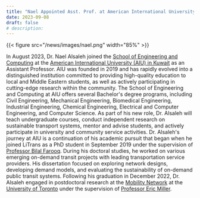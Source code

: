 ```yaml
---
title: "Nael Appointed Asst. Prof. at American International University-Kuwait"
date: 2023-09-08
draft: false
# description:
---
```

{{< figure src="/news/images/nael.png" width="85%" >}}


<!--more-->

In August 2023, Dr. Nael Alsaleh joined the [School of Engineering and Computing](https://www.aiu.edu.kw/schools/212757) at the [American International University (AIU) in Kuwait](https://www.aiu.edu.kw/) as an Assistant Professor. AIU was founded in 2019 and has rapidly evolved into a distinguished institution committed to providing high-quality education to local and Middle Eastern students, as well as actively participating in cutting-edge research within the community. The School of Engineering and Computing at AIU offers several Bachelor's degree programs, including Civil Engineering, Mechanical Engineering, Biomedical Engineering, Industrial Engineering, Chemical Engineering, Electrical and Computer Engineering, and Computer Science. As part of his new role, Dr. Alsaleh will teach undergraduate courses, conduct independent research on sustainable transport systems, mentor and advise students, and actively participate in university and community service activities. Dr. Alsaleh's journey at AIU is a continuation of his academic pursuit that began when he joined LiTrans as a PhD student in September 2019 under the supervision of [Professor Bilal Farooq](https://litrans.ca/team/farooq-b/). During his doctoral studies, he worked on various emerging on-demand transit projects with leading transportation service providers. His dissertation focused on exploring network designs, developing demand models, and evaluating the sustainability of on-demand public transit systems. Following his graduation in December 2022, Dr. Alsaleh engaged in postdoctoral research at the [Mobility Network](https://www.mobilitynetwork.utoronto.ca/people/#pdfs) at the [University of Toronto](https://www.utoronto.ca/) under the supervision of [Professor Eric Miller](https://civmin.utoronto.ca/home/about-us/directory/professors/eric-miller/).
